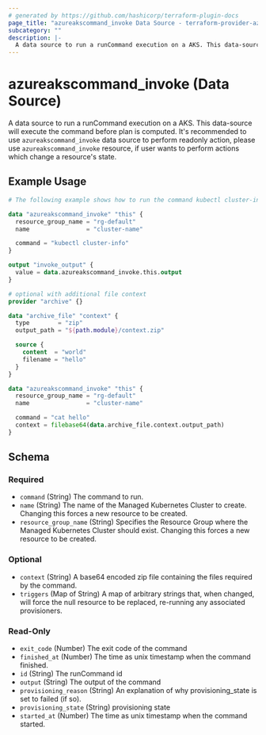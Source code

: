 ```yaml
---
# generated by https://github.com/hashicorp/terraform-plugin-docs
page_title: "azureakscommand_invoke Data Source - terraform-provider-azureakscommand"
subcategory: ""
description: |-
  A data source to run a runCommand execution on a AKS. This data-source will execute the command before plan is computed. It's recommended to use azureakscommand_invoke data source to perform readonly action, please use azureakscommand_invoke resource, if user wants to perform actions which change a resource's state.
---
```


# azureakscommand_invoke (Data Source)

A data source to run a runCommand execution on a AKS. This data-source will execute the command before plan is computed. It's recommended to use `azureakscommand_invoke` data source to perform readonly action, please use `azureakscommand_invoke` resource, if user wants to perform actions which change a resource's state.

## Example Usage

```terraform
# The following example shows how to run the command kubectl cluster-info inside a AKS cluster

data "azureakscommand_invoke" "this" {
  resource_group_name = "rg-default"
  name                = "cluster-name"

  command = "kubectl cluster-info"
}

output "invoke_output" {
  value = data.azureakscommand_invoke.this.output
}

# optional with additional file context
provider "archive" {}

data "archive_file" "context" {
  type        = "zip"
  output_path = "${path.module}/context.zip"

  source {
    content  = "world"
    filename = "hello"
  }
}

data "azureakscommand_invoke" "this" {
  resource_group_name = "rg-default"
  name                = "cluster-name"

  command = "cat hello"
  context = filebase64(data.archive_file.context.output_path)
}
```

<!-- schema generated by tfplugindocs -->
## Schema

### Required

- `command` (String) The command to run.
- `name` (String) The name of the Managed Kubernetes Cluster to create. Changing this forces a new resource to be created.
- `resource_group_name` (String) Specifies the Resource Group where the Managed Kubernetes Cluster should exist. Changing this forces a new resource to be created.

### Optional

- `context` (String) A base64 encoded zip file containing the files required by the command.
- `triggers` (Map of String) A map of arbitrary strings that, when changed, will force the null resource to be replaced, re-running any associated provisioners.

### Read-Only

- `exit_code` (Number) The exit code of the command
- `finished_at` (Number) The time as unix timestamp when the command finished.
- `id` (String) The runCommand id
- `output` (String) The output of the command
- `provisioning_reason` (String) An explanation of why provisioning_state is set to failed (if so).
- `provisioning_state` (String) provisioning state
- `started_at` (Number) The time as unix timestamp when the command started.


